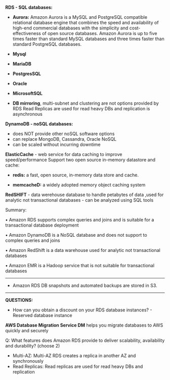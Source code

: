 **RDS - SQL databases:**

* **Aurora:**
Amazon Aurora is a MySQL and PostgreSQL compatible relational database engine that combines the speed and availability of high-end commercial databases with the simplicity and cost-effectiveness of open source databases. Amazon Aurora is up to five times faster than standard MySQL databases and three times faster than standard
PostgreSQL databases.

* **Mysql**
* **MariaDB**
* **PostgresSQL**
* **Oracle** 
* **MicrosoftSQL**
* **DB mirroring**, multi-subnet and clustering are not options provided by RDS
Read Replicas are used for read heavy DBs and replication is asynchronous


**DynamoDB - noSQL databases:**

- does NOT provide other noSQL software options
- can replace MongoDB, Cassandra, Oracle NoSQL
- can be scaled without incurring downtime


**ElasticCache** - web service for data caching to improve speed/performance Support two open source in-memory datastore and cache:

- **redis:** a fast, open source, in-memory data store and cache.

- **memcacheD:** a widely adopted memory object caching system



**RedSHIFT**  - data werehouse database to handle petabytes of data ,used for analytic not transactional databases - can be analyzed using SQL tools

Summary:

• Amazon RDS supports complex queries and joins and is suitable for a transactional database deployment

• Amazon DynamoDB is a NoSQL database and does not support to complex queries and joins

• Amazon RedShift is a data warehouse used for analytic not transactional databases

• Amazon EMR is a Hadoop service that is not suitable for transactional databases

***

* Amazon RDS DB snapshots and automated backups are stored in S3.

***
**QUESTIONS:**

* How can you obtain a discount on your RDS database instances?  - Reserved database instance

**AWS Database Migration Service DM** helps you migrate databases to AWS quickly and securely

Q: 
What features does Amazon RDS provide to deliver scalability, availability and durability? (choose 2)

- Multi-AZ: Multi-AZ RDS creates a replica in another AZ and synchronously
- Read Replicas: Read replicas are used for read heavy DBs and replication

